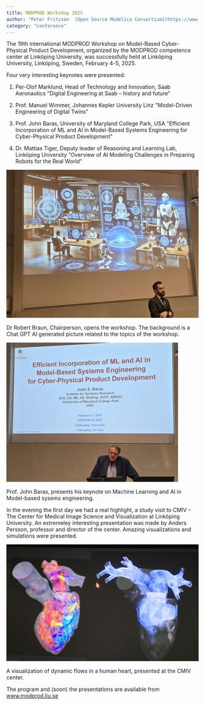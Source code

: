 ```yaml
---
title: MODPROD Workshop 2025
author: "Peter Fritzson  [Open Source Modelica Consortium](https://www.openmodelica.org/)"
category: "conference"
---
```


The 19th international MODPROD Workshop on Model-Based Cyber-Physical Product Development, organized by the MODPROD competence center at Linköping University, was successfully held at Linköping University, Linköping, Sweden, February 4-5, 2025.

Four very interesting keynotes were presented:

1. Per-Olof Marklund, Head of Technology and Innovation, Saab Aeronautics
   "Digital Engineering at Saab – history and future"

2. Prof. Manuel Wimmer, Johannes Kepler University Linz
   "Model-Driven Engineering of Digital Twins"

3. Prof. John Baras, University of Maryland College Park, USA
   "Efficient Incorporation of ML and AI in Model-Based Systems Engineering for Cyber-Physical Product Development"

4. Dr. Mattias Tiger, Deputy leader of Reasoning and Learning Lab, Linköping University
   "Overview of AI Modeling Challenges in Preparing Robots for the Real World"

![](Robert_Braun_chair_20250204_131317.jpg)

Dr Robert Braun, Chairperson, opens the workshop. The background is a Chat GPT AI generated picture related to the topics of the workshop.

![](John_Baras_20250205_083540.jpg)

Prof. John Baras, presents his keynote on Machine Learning and AI in Model-based sysems engineering.

In the evening the first day we had a real highlight, a study visit to CMIV – The Center for Medical Image Science and Visualization at Linköping University. An extremeley interesting presentation was made by Anders Persson, professor and director of the center. Amazing visualizations and simulations were presented.

![](CMIV_Heart_dynamics_20250204_175908.jpg)

A visualization of dynamic flows in a human heart, presented at the CMIV center.

The program and (soon) the presentations are available from www.modprod.liu.se